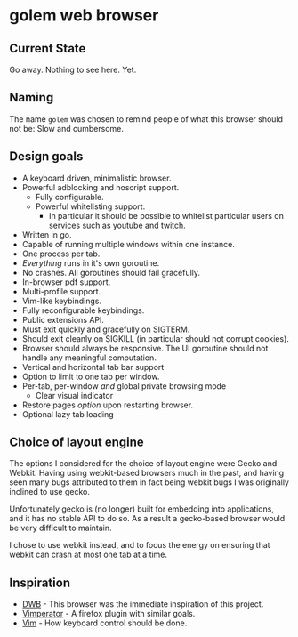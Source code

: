# golem web browser

## Current State

Go away. Nothing to see here. Yet.

## Naming

The name `golem` was chosen to remind people of what this browser should not
be: Slow and cumbersome.

## Design goals

* A keyboard driven, minimalistic browser.
* Powerful adblocking and noscript support.
  * Fully configurable.
  * Powerful whitelisting support.
    * In particular it should be possible to whitelist particular users
      on services such as youtube and twitch.
* Written in go.
* Capable of running multiple windows within one instance.
* One process per tab.
* *Everything* runs in it's own goroutine.
* No crashes. All goroutines should fail gracefully.
* In-browser pdf support.
* Multi-profile support.
* Vim-like keybindings.
* Fully reconfigurable keybindings.
* Public extensions API.
* Must exit quickly and gracefully on SIGTERM.
* Should exit cleanly on SIGKILL (in particular should not corrupt cookies).
* Browser should always be responsive. The UI goroutine should not handle
  any meaningful computation.
* Vertical and horizontal tab bar support
* Option to limit to one tab per window.
* Per-tab, per-window *and* global private browsing mode
  * Clear visual indicator
* Restore pages *option* upon restarting browser.
* Optional lazy tab loading

## Choice of layout engine

The options I considered for the choice of layout engine were Gecko and
Webkit. Having using webkit-based browsers much in the past, and having
seen many bugs attributed to them in fact being webkit bugs I was originally
inclined to use gecko.

Unfortunately gecko is (no longer) built for embedding into applications,
and it has no stable API to do so. As a result a gecko-based browser would
be very difficult to maintain.

I chose to use webkit instead, and to focus the energy on ensuring that
webkit can crash at most one tab at a time.

## Inspiration

* [DWB](http://portix.bitbucket.org/dwb/) - This browser was the immediate
  inspiration of this project.
* [Vimperator](http://www.vimperator.org/vimperator/) - A firefox plugin with
  similar goals.
* [Vim](http://www.vim.org/) - How keyboard control should be done.
